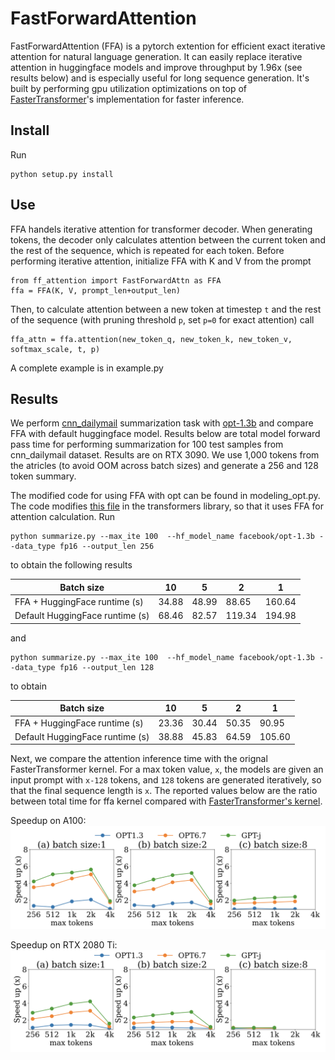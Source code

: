 # FastForwardAttention
FastForwardAttention (FFA) is a pytorch extention for efficient exact iterative attention for natural language generation. It can easily replace iterative attention in huggingface models and improve throughput by 1.96x (see results below) and is especially useful for long sequence generation. It's built by performing gpu utilization optimizations on top of [FasterTransformer](https://github.com/NVIDIA/FasterTransformer)'s implementation for faster inference.

## Install
Run 

```
python setup.py install
```

## Use
FFA handels iterative attention for transformer decoder. When generating tokens, the decoder only calculates attention between the current token and the rest of the sequence, which is repeated for each token. Before performing iterative attention, initialize FFA with K and V from the prompt


```
from ff_attention import FastForwardAttn as FFA
ffa = FFA(K, V, prompt_len+output_len)
```

Then, to calculate attention between a new token at timestep `t` and the rest of the sequence  (with pruning threshold `p`, set `p=0` for exact attention) call 

```
ffa_attn = ffa.attention(new_token_q, new_token_k, new_token_v, softmax_scale, t, p)
```

A complete example is in example.py

## Results
We perform [cnn_dailymail](https://huggingface.co/datasets/cnn_dailymail) summarization task with [opt-1.3b](https://huggingface.co/facebook/opt-1.3b) and compare FFA with default huggingface model. Results below are total model forward pass time for performing summarization for 100 test samples from cnn_dailymail dataset. Results are on RTX 3090. We use 1,000 tokens from the atricles (to avoid OOM across batch sizes) and generate a 256 and 128 token summary. 

The modified code for using FFA with opt can be found in modeling_opt.py. The code modifies [this file](https://github.com/huggingface/transformers/blob/main/src/transformers/models/opt/modeling_opt.py) in the transformers library, so that it uses FFA for attention calculation. Run 

```
python summarize.py --max_ite 100  --hf_model_name facebook/opt-1.3b --data_type fp16 --output_len 256
```
to obtain the following results

|Batch size | 10 | 5 | 2 | 1 |
| -------- |--------| --------|  --------| --------| 
|FFA + HuggingFace runtime (s) | 34.88 | 48.99 |  88.65 | 160.64 |
|Default HuggingFace runtime (s) | 68.46 | 82.57 | 119.34 | 194.98 |

and 
```
python summarize.py --max_ite 100  --hf_model_name facebook/opt-1.3b --data_type fp16 --output_len 128
```
to obtain

|Batch size | 10 | 5 | 2 | 1 |
| -------- |--------| --------|  --------| --------| 
|FFA + HuggingFace runtime (s)| 23.36 | 30.44 | 50.35 | 90.95 |
|Default HuggingFace runtime (s) | 38.88 | 45.83 | 64.59 | 105.60 |

Next, we compare the attention inference time with the orignal FasterTransformer kernel. For a max token value, `x`, the models are given an input prompt with `x-128` tokens, and `128` tokens are generated iteratively, so that the final sequence length is `x`. The reported values below are the ratio between total time for ffa kernel compared with [FasterTransformer's kernel](https://github.com/NVIDIA/FasterTransformer/tree/main/src/fastertransformer/kernels). 

Speedup on A100:
![alt text](https://github.com/szeighami/FastForwardAttention/blob/main/results/A100.png)

Speedup on RTX 2080 Ti:
![alt text](https://github.com/szeighami/FastForwardAttention/blob/main/results/2080.png)

